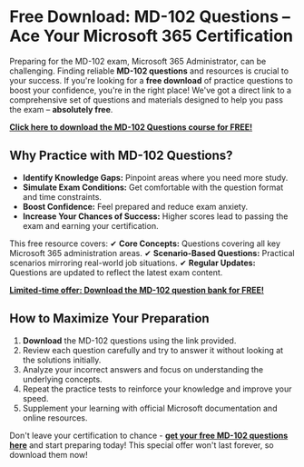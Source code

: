 # Free Download: MD-102 Questions – Ace Your Microsoft 365 Certification

Preparing for the MD-102 exam, Microsoft 365 Administrator, can be challenging. Finding reliable **MD-102 questions** and resources is crucial to your success. If you're looking for a **free download** of practice questions to boost your confidence, you're in the right place! We've got a direct link to a comprehensive set of questions and materials designed to help you pass the exam – **absolutely free**.

[**Click here to download the MD-102 Questions course for FREE!**](https://udemywork.com/md-102-questions)

## Why Practice with MD-102 Questions?

- **Identify Knowledge Gaps:** Pinpoint areas where you need more study.
- **Simulate Exam Conditions:** Get comfortable with the question format and time constraints.
- **Boost Confidence:** Feel prepared and reduce exam anxiety.
- **Increase Your Chances of Success:** Higher scores lead to passing the exam and earning your certification.

This free resource covers:
✔ **Core Concepts:** Questions covering all key Microsoft 365 administration areas.
✔ **Scenario-Based Questions:** Practical scenarios mirroring real-world job situations.
✔ **Regular Updates:** Questions are updated to reflect the latest exam content.

[**Limited-time offer: Download the MD-102 question bank for FREE!**](https://udemywork.com/md-102-questions)

## How to Maximize Your Preparation

1. **Download** the MD-102 questions using the link provided.
2. Review each question carefully and try to answer it without looking at the solutions initially.
3. Analyze your incorrect answers and focus on understanding the underlying concepts.
4. Repeat the practice tests to reinforce your knowledge and improve your speed.
5. Supplement your learning with official Microsoft documentation and online resources.

Don't leave your certification to chance - **[get your free MD-102 questions here](https://udemywork.com/md-102-questions)** and start preparing today! This special offer won't last forever, so download them now!
